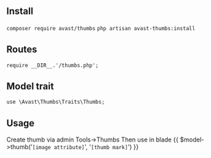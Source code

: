 ## Install

`composer require avast/thumbs`
`php artisan avast-thumbs:install`

## Routes
`require __DIR__.'/thumbs.php';`

## Model trait
`use \Avast\Thumbs\Traits\Thumbs;`

## Usage

Create thumb via admin Tools->Thumbs
Then use in blade {{ $model->thumb('`[image attribute]`', '`[thumb mark]`') }}
